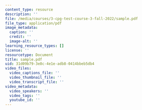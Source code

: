 ```yaml
---
content_type: resource
description: ''
file: /media/courses/3-cpg-test-course-3-fall-2022/sample.pdf
file_type: application/pdf
image_metadata:
  caption: ''
  credit: ''
  image-alt: ''
learning_resource_types: []
license: ''
resourcetype: Document
title: sample.pdf
uid: 31d09b79-3e8c-4e1e-adb8-0414bbeb5db4
video_files:
  video_captions_file: ''
  video_thumbnail_file: ''
  video_transcript_file: ''
video_metadata:
  video_speakers: ''
  video_tags: ''
  youtube_id: ''
---
```

